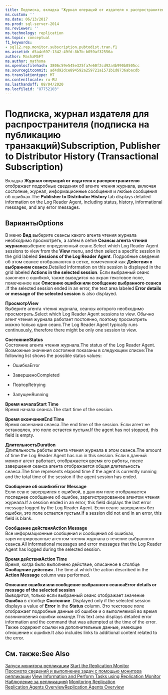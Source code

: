 ```yaml
---
title: Подписка, вкладка "Журнал операций от издателя к распространителю" (транзакционная подписка) | Документация Майкрософт
ms.custom: ''
ms.date: 06/13/2017
ms.prod: sql-server-2014
ms.reviewer: ''
ms.technology: replication
ms.topic: conceptual
f1_keywords:
- sql12.rep.monitor.subscription.pubtodist.tran.f1
ms.assetid: d5a4c697-1342-49fd-8b7b-b059af32556a
author: MashaMSFT
ms.author: mathoma
ms.openlocfilehash: 3806c59e545e325fa7e60f2cd92a4b990b0505cc
ms.sourcegitcommit: ad4d92dce894592a259721a1571b1d8736abacdb
ms.translationtype: MT
ms.contentlocale: ru-RU
ms.lasthandoff: 08/04/2020
ms.locfileid: "87752103"
---
```

# <a name="subscription-publisher-to-distributor-history-transactional-subscription"></a><span data-ttu-id="fa66d-102">Подписка, журнал издателя для распространителя (подписка на публикацию транзакций)</span><span class="sxs-lookup"><span data-stu-id="fa66d-102">Subscription, Publisher to Distributor History (Transactional Subscription)</span></span>
  <span data-ttu-id="fa66d-103">Вкладка **Журнал операций от издателя к распространителю** отображает подробные сведения об агенте чтения журнала, включая состояние, журнал, информационные сообщения и любые сообщения об ошибках.</span><span class="sxs-lookup"><span data-stu-id="fa66d-103">The **Publisher to Distributor History** tab displays detailed information on the Log Reader Agent, including status, history, informational messages, and any error messages.</span></span>  
  
## <a name="options"></a><span data-ttu-id="fa66d-104">Варианты</span><span class="sxs-lookup"><span data-stu-id="fa66d-104">Options</span></span>  
 <span data-ttu-id="fa66d-105">В меню **Вид** выберите сеансы какого агента чтения журнала необходимо просмотреть, а затем в сетке **Сеансы агента чтения журнала**выберите определенный сеанс.</span><span class="sxs-lookup"><span data-stu-id="fa66d-105">Select which Log Reader Agent sessions to view from the **View** menu, and then select a specific session in the grid labeled **Sessions of the Log Reader Agent**.</span></span> <span data-ttu-id="fa66d-106">Подробные сведения об этом сеансе отображаются в сетке, помеченной как **Действия в выбранном сеансе**.</span><span class="sxs-lookup"><span data-stu-id="fa66d-106">Detailed information on this session is displayed in the grid labeled **Actions in the selected session**.</span></span> <span data-ttu-id="fa66d-107">Если выбранный сеанс закончен с ошибкой, также выводится на экран текстовое поле, помеченное как **Описание ошибки или сообщение выбранного сеанса** .</span><span class="sxs-lookup"><span data-stu-id="fa66d-107">If the selected session ended in an error, the text area labeled **Error details or message of the selected session** is also displayed.</span></span>  
  
 <span data-ttu-id="fa66d-108">**Просмотр**</span><span class="sxs-lookup"><span data-stu-id="fa66d-108">**View**</span></span>  
 <span data-ttu-id="fa66d-109">Выберите агента чтения журнала, сеансы которого необходимо просмотреть.</span><span class="sxs-lookup"><span data-stu-id="fa66d-109">Select which Log Reader Agent sessions to view.</span></span> <span data-ttu-id="fa66d-110">Обычно агент чтения журнала работает постоянно, поэтому просмотреть можно только один сеанс.</span><span class="sxs-lookup"><span data-stu-id="fa66d-110">The Log Reader Agent typically runs continuously, therefore there might be only one session to view.</span></span>  
  
 <span data-ttu-id="fa66d-111">**Состояние**</span><span class="sxs-lookup"><span data-stu-id="fa66d-111">**Status**</span></span>  
 <span data-ttu-id="fa66d-112">Состояние агента чтения журнала.</span><span class="sxs-lookup"><span data-stu-id="fa66d-112">The status of the Log Reader Agent.</span></span> <span data-ttu-id="fa66d-113">Возможные значения состояния показаны в следующем списке:</span><span class="sxs-lookup"><span data-stu-id="fa66d-113">The following list shows the possible status values:</span></span>  
  
-   <span data-ttu-id="fa66d-114">Ошибка</span><span class="sxs-lookup"><span data-stu-id="fa66d-114">Error</span></span>  
  
-   <span data-ttu-id="fa66d-115">Завершено</span><span class="sxs-lookup"><span data-stu-id="fa66d-115">Completed</span></span>  
  
-   <span data-ttu-id="fa66d-116">Повтор</span><span class="sxs-lookup"><span data-stu-id="fa66d-116">Retrying</span></span>  
  
-   <span data-ttu-id="fa66d-117">Запущен</span><span class="sxs-lookup"><span data-stu-id="fa66d-117">Running</span></span>  
  
 <span data-ttu-id="fa66d-118">**Время начала**</span><span class="sxs-lookup"><span data-stu-id="fa66d-118">**Start Time**</span></span>  
 <span data-ttu-id="fa66d-119">Время начала сеанса.</span><span class="sxs-lookup"><span data-stu-id="fa66d-119">The start time of the session.</span></span>  
  
 <span data-ttu-id="fa66d-120">**Время окончания**</span><span class="sxs-lookup"><span data-stu-id="fa66d-120">**End Time**</span></span>  
 <span data-ttu-id="fa66d-121">Время окончания сеанса.</span><span class="sxs-lookup"><span data-stu-id="fa66d-121">The end time of the session.</span></span> <span data-ttu-id="fa66d-122">Если агент не остановлен, это поле остается пустым.</span><span class="sxs-lookup"><span data-stu-id="fa66d-122">If the agent has not stopped, this field is empty.</span></span>  
  
 <span data-ttu-id="fa66d-123">**Длительность**</span><span class="sxs-lookup"><span data-stu-id="fa66d-123">**Duration**</span></span>  
 <span data-ttu-id="fa66d-124">Длительность работы агента чтения журнала в этом сеансе.</span><span class="sxs-lookup"><span data-stu-id="fa66d-124">The amount of time the Log Reader Agent has run in this session.</span></span> <span data-ttu-id="fa66d-125">Если в данный момент агент работает, отображается время его работы, после завершения сеанса агента отображается общая длительность сеанса.</span><span class="sxs-lookup"><span data-stu-id="fa66d-125">The time represents elapsed time if the agent is currently running and the total time of the session if the agent session has ended.</span></span>  
  
 <span data-ttu-id="fa66d-126">**Сообщение об ошибке**</span><span class="sxs-lookup"><span data-stu-id="fa66d-126">**Error Message**</span></span>  
 <span data-ttu-id="fa66d-127">Если сеанс завершился с ошибкой, в данном поле отображается последнее сообщение об ошибке, зарегистрированное агентом чтения журнала.</span><span class="sxs-lookup"><span data-stu-id="fa66d-127">If a session ended in an error, this field displays the last error message logged by the Log Reader Agent.</span></span> <span data-ttu-id="fa66d-128">Если сеанс завершился без ошибки, это поле остается пустым.</span><span class="sxs-lookup"><span data-stu-id="fa66d-128">If a session did not end in an error, this field is blank.</span></span>  
  
 <span data-ttu-id="fa66d-129">**Сообщение действия**</span><span class="sxs-lookup"><span data-stu-id="fa66d-129">**Action Message**</span></span>  
 <span data-ttu-id="fa66d-130">Все информационные сообщения и сообщения об ошибках, зарегистрированные агентом чтения журнала в течение выбранного сеанса.</span><span class="sxs-lookup"><span data-stu-id="fa66d-130">All informational messages and error messages that the Log Reader Agent has logged during the selected session.</span></span>  
  
 <span data-ttu-id="fa66d-131">**Время действия**</span><span class="sxs-lookup"><span data-stu-id="fa66d-131">**Action Time**</span></span>  
 <span data-ttu-id="fa66d-132">Время, когда было выполнено действие, описанное в столбце **Сообщение действия** .</span><span class="sxs-lookup"><span data-stu-id="fa66d-132">The time at which the action described in the **Action Message** column was performed.</span></span>  
  
 <span data-ttu-id="fa66d-133">**Описание ошибки или сообщение выбранного сеанса**</span><span class="sxs-lookup"><span data-stu-id="fa66d-133">**Error details or message of the selected session**</span></span>  
 <span data-ttu-id="fa66d-134">Выводится, только если выбранный сеанс отображает значение **Ошибка** в столбце **Состояние** .</span><span class="sxs-lookup"><span data-stu-id="fa66d-134">Displayed only if the selected session displays a value of **Error** in the **Status** column.</span></span> <span data-ttu-id="fa66d-135">Это текстовое поле отображает подробные данные об ошибке и о выполняемой во время возникновения ошибки команде.</span><span class="sxs-lookup"><span data-stu-id="fa66d-135">This text area displays detailed error information and the command that was attempted at the time of the error.</span></span> <span data-ttu-id="fa66d-136">Также содержит ссылки на дополнительные данные, имеющие отношение к ошибке.</span><span class="sxs-lookup"><span data-stu-id="fa66d-136">It also includes links to additional content related to the error.</span></span>  
  
## <a name="see-also"></a><span data-ttu-id="fa66d-137">См. также:</span><span class="sxs-lookup"><span data-stu-id="fa66d-137">See Also</span></span>  
 <span data-ttu-id="fa66d-138">[Запуск монитора репликации](monitor/start-the-replication-monitor.md) </span><span class="sxs-lookup"><span data-stu-id="fa66d-138">[Start the Replication Monitor](monitor/start-the-replication-monitor.md) </span></span>  
 <span data-ttu-id="fa66d-139">[Просмотр сведений и выполнение задач с помощью монитора репликации](monitor/view-information-and-perform-tasks-replication-monitor.md) </span><span class="sxs-lookup"><span data-stu-id="fa66d-139">[View Information and Perform Tasks using Replication Monitor](monitor/view-information-and-perform-tasks-replication-monitor.md) </span></span>  
 <span data-ttu-id="fa66d-140">[Наблюдение за репликацией](monitoring-replication.md) </span><span class="sxs-lookup"><span data-stu-id="fa66d-140">[Monitoring Replication](monitoring-replication.md) </span></span>  
 [<span data-ttu-id="fa66d-141">Replication Agents Overview</span><span class="sxs-lookup"><span data-stu-id="fa66d-141">Replication Agents Overview</span></span>](agents/replication-agents-overview.md)  
  
  
